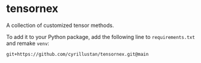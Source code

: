 # tensornex
A collection of customized tensor methods.

To add it to your Python package, add the following line to `requirements.txt` and remake `venv`:
```
git+https://github.com/cyrillustan/tensornex.git@main
```

